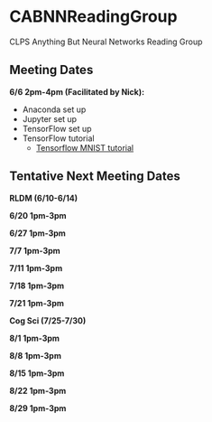 # CABNNReadingGroup

CLPS Anything But Neural Networks Reading Group

Meeting Dates
--------
**6/6 2pm-4pm (Facilitated by Nick):**

- Anaconda set up
- Jupyter set up
- TensorFlow set up
- TensorFlow tutorial
    - [Tensorflow MNIST tutorial](https://www.tensorflow.org/get_started/mnist/pros)

Tentative Next Meeting Dates
---
**RLDM (6/10-6/14)**

**6/20 1pm-3pm**

**6/27 1pm-3pm**

**7/7 1pm-3pm**

**7/11 1pm-3pm**

**7/18 1pm-3pm**

**7/21 1pm-3pm**

**Cog Sci (7/25-7/30)**

**8/1 1pm-3pm**

**8/8 1pm-3pm**

**8/15 1pm-3pm**

**8/22 1pm-3pm**

**8/29 1pm-3pm**